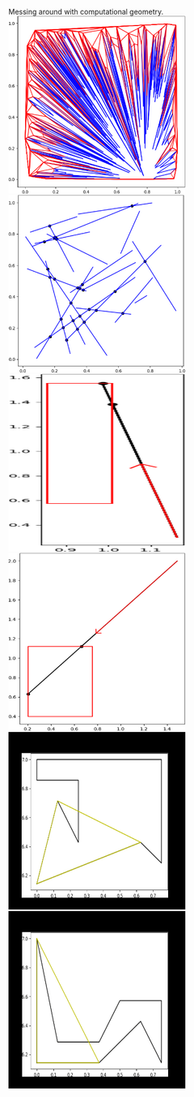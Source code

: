 Messing around with computational geometry.
<img src="Python/images/convex_hull.png" alt="Python/images/convex_hull.png" width=350 height=350>
<img src="Python/images/mass_lines.png" alt="Python/images/mass_lines.png" width=350 height=350>
<img src="Python/images/ray_intersect2.png" alt="Python/images/ray_intersect2.png" width=350 height=350>
<img src="Python/images/ray_intersect.png" alt="Python/images/ray_intersect.png" width=350 height=350>
<img src="Python/images/triangulation1.gif" alt="Python/images/triangulation1.gif" width=350 height=350>
<img src="Python/images/triangulation2.gif" alt="Python/images/triangulation2.gif" width=350 height=350>
